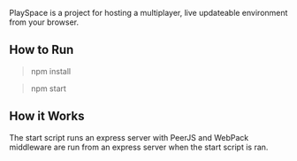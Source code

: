 PlaySpace is a project for hosting a multiplayer, live updateable environment from your browser.

## How to Run
> npm install

> npm start

## How it Works
The start script runs an express server with PeerJS and WebPack middleware are run from an express server when the start script is ran.
